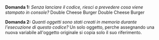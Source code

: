 **Domanda 1:**
_Senza lanciare il codice, riesci a prevedere cosa viene stampato in console?_
Double Cheese Burger
Double Cheese Burger

**Domanda 2:**
_Quanti oggetti sono stati creati in memoria durante l'esecuzione di questo codice?_
Un solo oggetto, perche assegnando una nuova variabile all'oggetto originale si copia solo il suo riferimento.
